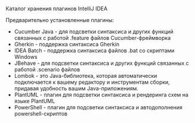 Каталог хранения плагинов IntelliJ IDEA

Предварительно установленные плагины:
* Cucumber Java - для подсветки синтаксиса и других функций связанных с работой \.feature файлов Cucumber-фреймворка
* Gherkin - поддержка синтаксиса Gherkin
* IDEA Batch - поддержка синтаксиса файлов .bat со скриптами Windows
* JBehave - для подсветки синтаксиса и других функций связанных с работой \.scenario файлов
* Lombok - это Java-библиотека, которая автоматически подключается к вашему редактору и инструментам сборки, придавая удобность вашим Java-приложениям. 
* PlantUML - плагин для подсветки синтаксиса и рендеринга схем на языке PlantUML
* PowerShell - плагин для подсветки синтаксиса и автодополнения powershell-скриптов